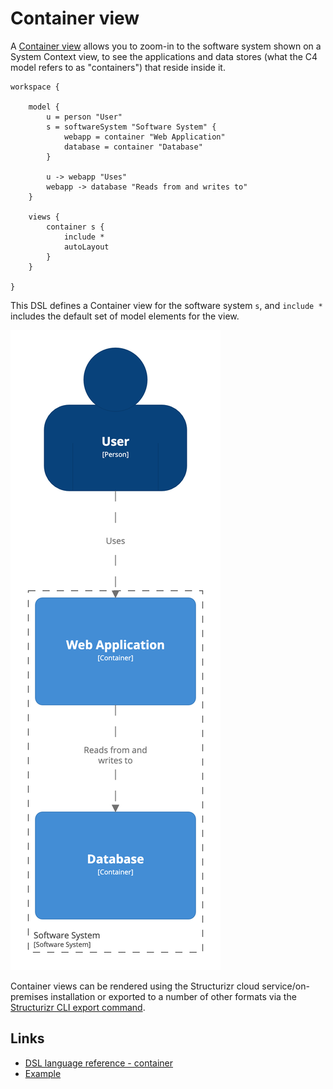 # Container view

A [Container view](https://c4model.com/#ContainerDiagram) allows you to zoom-in to the software system shown on a System Context view, to see the applications and data stores (what the C4 model refers to as "containers") that reside inside it.

```
workspace {

    model {
        u = person "User"
        s = softwareSystem "Software System" {
            webapp = container "Web Application"
            database = container "Database"
        }

        u -> webapp "Uses"
        webapp -> database "Reads from and writes to"
    }

    views {
        container s {
            include *
            autoLayout
        }
    }
    
}
```

This DSL defines a Container view for the software system `s`, and `include *` includes the default set of model elements for the view.

![](1.png)

Container views can be rendered using the Structurizr cloud service/on-premises installation or exported to a number of other formats via the [Structurizr CLI export command](https://github.com/structurizr/cli/blob/master/docs/export.md).

## Links

- [DSL language reference - container](https://github.com/structurizr/dsl/blob/master/docs/language-reference.md#container-view)
- [Example](http://structurizr.com/dsl?src=https://raw.githubusercontent.com/structurizr/dsl/master/docs/cookbook/container-view/example.dsl)